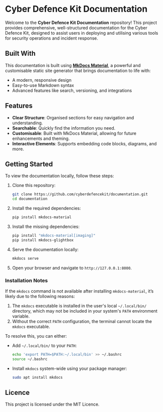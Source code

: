 # Cyber Defence Kit Documentation

Welcome to the **Cyber Defence Kit Documentation** repository! This project provides comprehensive, well-structured documentation for the Cyber Defence Kit, designed to assist users in deploying and utilising various tools for security operations and incident response.

## Built With

This documentation is built using [**MkDocs Material**](https://squidfunk.github.io/mkdocs-material/), a powerful and customisable static site generator that brings documentation to life with:

- A modern, responsive design
- Easy-to-use Markdown syntax
- Advanced features like search, versioning, and integrations

## Features

- **Clear Structure**: Organised sections for easy navigation and understanding.
- **Searchable**: Quickly find the information you need.
- **Customisable**: Built with MkDocs Material, allowing for future enhancements and theming.
- **Interactive Elements**: Supports embedding code blocks, diagrams, and more.

## Getting Started

To view the documentation locally, follow these steps:

1. Clone this repository:
    
    ```bash
    git clone https://github.com/cyberdefencekit/documentation.git
    cd documentation
    ```
    
2. Install the required dependencies:
    
    ```bash
    pip install mkdocs-material
    ```
    
3. Install the missing dependencies:
    
    ```bash
    pip install "mkdocs-material[imaging]"
    pip install mkdocs-glightbox
    ```
    
4. Serve the documentation locally:
    
    ```bash
    mkdocs serve
    ```
    
5. Open your browser and navigate to `http://127.0.0.1:8000`.

### Installation Notes

If the `mkdocs` command is not available after installing `mkdocs-material`, it’s likely due to the following reasons:

1. The `mkdocs` executable is installed in the user's local `~/.local/bin/` directory, which may not be included in your system's `PATH` environment variable.
2. Without the correct `PATH` configuration, the terminal cannot locate the `mkdocs` executable.

To resolve this, you can either:

- Add `~/.local/bin/` to your `PATH`:
    
    ```bash
    echo 'export PATH=$PATH:~/.local/bin' >> ~/.bashrc
    source ~/.bashrc
    ```
    
- Install `mkdocs` system-wide using your package manager:
    
    ```bash
    sudo apt install mkdocs
    ```
    

## Licence

This project is licensed under the MIT Licence.